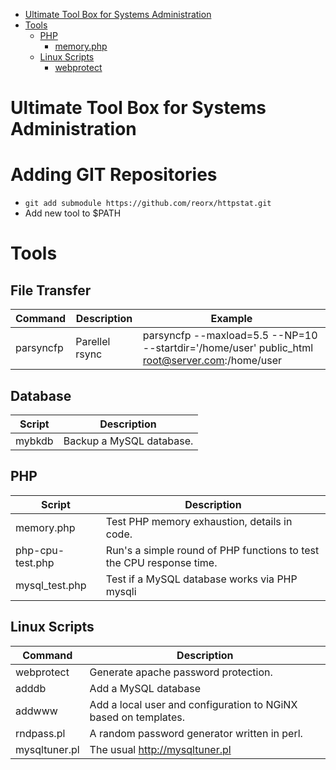 <!--ts-->
   * [Ultimate Tool Box for Systems Administration](#ultimate-tool-box-for-systems-administration)
   * [Tools](#tools)
      * [PHP](#php)
         * [memory.php](#memoryphp)
      * [Linux Scripts](#linux-scripts)
         * [webprotect](#webprotect)

<!-- Added by: jtrask, at: Thu  2 May 2019 12:31:49 PDT -->

<!--te-->
# Ultimate Tool Box for Systems Administration
# Adding GIT Repositories
* ```git add submodule https://github.com/reorx/httpstat.git```
* Add new tool to $PATH

# Tools
## File Transfer
Command | Description | Example
 --- | --- | --- |
parsyncfp | Parellel rsync | parsyncfp --maxload=5.5 --NP=10 --startdir='/home/user' public_html root@server.com:/home/user
## Database
Script | Description
 --- | --- |
mybkdb | Backup a MySQL database.

## PHP
Script | Description|
 --- | --- |
memory.php | Test PHP memory exhaustion, details in code.
php-cpu-test.php | Run's a simple round of PHP functions to test the CPU response time.
mysql_test.php | Test if a MySQL database works via PHP mysqli

## Linux Scripts
Command | Description|
 --- | --- |
webprotect | Generate apache password protection.
adddb | Add a MySQL database
addwww | Add a local user and configuration to NGiNX based on templates.
rndpass.pl | A random password generator written in perl.
mysqltuner.pl | The usual http://mysqltuner.pl
 